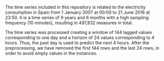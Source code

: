 The time series included in this repository is related to the electricity consumption in Spain from 1 January 2007 at 00:00 to 21 June 2016 at 23:50. It is a time series of 9 years and 6 months with a high sampling frequency (10 minutes), resulting in 497,832 measures in total.

The time series was processed creating a window of 144 lagged values corresponding to one day and a horizon of 24 values corresponding to 4 hours. Thus, the past day is used to predict the next 4 hours. After the preprocessing, we have removed the first 144 rows and the last 24 rows, in order to avoid empty values in the instances.
